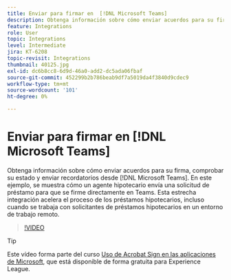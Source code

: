 ```yaml
---
title: Enviar para firmar en  [!DNL Microsoft Teams]
description: Obtenga información sobre cómo enviar acuerdos para su firma, comprobar su estado y enviar recordatorios desde  [!DNL Microsoft Teams]
feature: Integrations
role: User
topic: Integrations
level: Intermediate
jira: KT-6208
topic-revisit: Integrations
thumbnail: 40125.jpg
exl-id: dc6b8cc8-6d9d-46a0-add2-dc5ada06fbaf
source-git-commit: 452299b2b786beab9df7a5019da4f3840d9cdec9
workflow-type: tm+mt
source-wordcount: '101'
ht-degree: 0%

---
```


# Enviar para firmar en [!DNL Microsoft Teams]

Obtenga información sobre cómo enviar acuerdos para su firma, comprobar su estado y enviar recordatorios desde [!DNL Microsoft Teams]. En este ejemplo, se muestra cómo un agente hipotecario envía una solicitud de préstamo para que se firme directamente en Teams. Esta estrecha integración acelera el proceso de los préstamos hipotecarios, incluso cuando se trabaja con solicitantes de préstamos hipotecarios en un entorno de trabajo remoto.

>[!VIDEO](https://video.tv.adobe.com/v/346545?quality=12&learn=on&hidetitle=true)

>[!TIP]
>
>Este vídeo forma parte del curso [Uso de Acrobat Sign en las aplicaciones de Microsoft](https://experienceleague.adobe.com/?recommended=Sign-U-1-2020.2), que está disponible de forma gratuita para Experience League.
